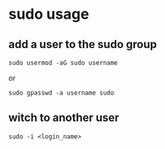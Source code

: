 # sudo usage

## add a user to the sudo group

    sudo usermod -aG sudo username

or

    sudo gpasswd -a username sudo


## witch to another user

    sudo -i <login_name>
